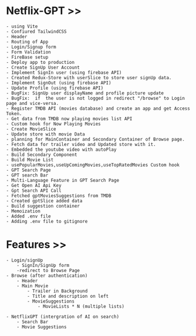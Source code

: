 # Netflix-GPT >>
    - using Vite
    - Confiured TailwindCSS
    - Header
    - Routing of App
    - Login/Signup form
    - Form Validation   
    - FireBase setup
    - Deploy app to production
    - Create SignUp User Account
    - Implement SignIn user (using firebase API) 
    - Created Redux-Store with userSlice to store user signUp data.
    - Implement SignOut (using firebase API) 
    - Update Profile (using firebase API) 
    - BugFix: SignUp user displayName and profile picture update
    - BugFix:  if  the user is not logged in redirect "/browse" to Login page and vice-versa.
    - Register TMDB API (movies database) and create an app and get Access Token.
    - Get data from TMDB now playing movies list API
    - Custom hook for Now Playing Movies 
    - Create MovieSlice 
    - Update store with movie Data
    - planning for MainContainer and Secondary Container of Browse page.
    - Fetch data for trailer video and Updated store with it.
    - Embedded the youtube video with autoPlay
    - Build Secondary Component
    - Build Movie List
    - usePopularMovies,useUpComingMovies,useTopRatedMovies Custom hook
    - GPT Search Page
    - GPT search Bar
    - Multi-Language Feature in GPT Search Page
    - Get Open AI Api Key
    - Gpt Search API Call
    - Fetched gptMoviesSuggestions from TMDB
    - Created gptSlice added data
    - Build suggestion container
    - Memoization
    - Added .env file
    - Adding .env file to gitignore


# Features >>
    - Login/signUp 
        - SignIn/SignUp form 
        -redirect to Browse Page
    - Browse (after authentication)
        - Header 
        - Main Movie 
            - Trailer in Background
            - Title and description on left
            - MovieSuggestions
                - MovieLists * N (multiple lists)
                
    - NetflixGPT (intergration of AI on search)
        - Search Bar
        - Movie Suggestions
